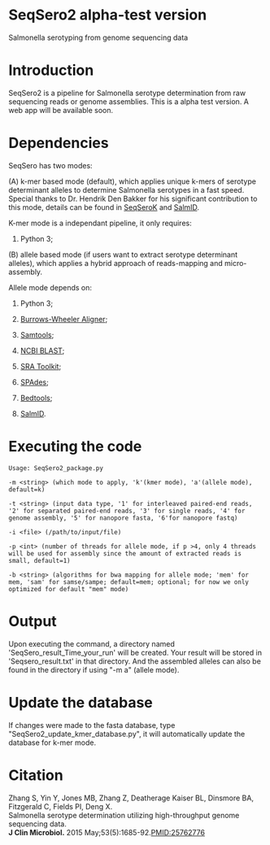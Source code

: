 # SeqSero2 alpha-test version
Salmonella serotyping from genome sequencing data


# Introduction 
SeqSero2 is a pipeline for Salmonella serotype determination from raw sequencing reads or genome assemblies. This is a alpha test version. A web app will be available soon.


# Dependencies 
SeqSero has two modes:


(A) k-mer based mode (default), which applies unique k-mers of serotype determinant alleles to determine Salmonella serotypes in a fast speed. Special thanks to Dr. Hendrik Den Bakker for his significant contribution to this mode, details can be found in [SeqSeroK](https://github.com/hcdenbakker/SeqSeroK) and [SalmID](https://github.com/hcdenbakker/SalmID).

K-mer mode is a independant pipeline, it only requires:

1. Python 3;


(B) allele based mode (if users want to extract serotype determinant alleles), which applies a hybrid approach of reads-mapping and micro-assembly.

Allele mode depends on:

1. Python 3; 

2. [Burrows-Wheeler Aligner](http://sourceforge.net/projects/bio-bwa/files/); 

3. [Samtools](http://sourceforge.net/projects/samtools/files/samtools/);

4. [NCBI BLAST](https://blast.ncbi.nlm.nih.gov/Blast.cgi?PAGE_TYPE=BlastDocs&DOC_TYPE=Download);

5. [SRA Toolkit](http://www.ncbi.nlm.nih.gov/Traces/sra/sra.cgi?cmd=show&f=software&m=software&s=software);

6. [SPAdes](http://bioinf.spbau.ru/spades);

7. [Bedtools](http://bedtools.readthedocs.io/en/latest/);

8. [SalmID](https://github.com/hcdenbakker/SalmID).


# Executing the code 
    Usage: SeqSero2_package.py 

    -m <string> (which mode to apply, 'k'(kmer mode), 'a'(allele mode), default=k)

    -t <string> (input data type, '1' for interleaved paired-end reads, '2' for separated paired-end reads, '3' for single reads, '4' for genome assembly, '5' for nanopore fasta, '6'for nanopore fastq)

    -i <file> (/path/to/input/file)

    -p <int> (number of threads for allele mode, if p >4, only 4 threads will be used for assembly since the amount of extracted reads is small, default=1) 

    -b <string> (algorithms for bwa mapping for allele mode; 'mem' for mem, 'sam' for samse/sampe; default=mem; optional; for now we only optimized for default "mem" mode)


# Output 
Upon executing the command, a directory named 'SeqSero_result_Time_your_run' will be created. Your result will be stored in 'Seqsero_result.txt' in that directory. And the assembled alleles can also be found in the directory if using "-m a" (allele mode).


# Update the database
If changes were made to the fasta database, type "SeqSero2_update_kmer_database.py", it will automatically update the database for k-mer mode.

# Citation
Zhang S, Yin Y, Jones MB, Zhang Z, Deatherage Kaiser BL, Dinsmore BA, Fitzgerald C, Fields PI, Deng X.  
Salmonella serotype determination utilizing high-throughput genome sequencing data.  
**J Clin Microbiol.** 2015 May;53(5):1685-92.[PMID:25762776](http://jcm.asm.org/content/early/2015/03/05/JCM.00323-15)
